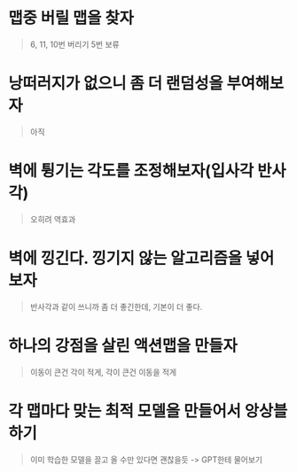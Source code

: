 # 맵중 버릴 맵을 찾자
> 6, 11, 10번 버리기
> 5번 보류
# 낭떠러지가 없으니 좀 더 랜덤성을 부여해보자
> 아직
# 벽에 튕기는 각도를 조정해보자(입사각 반사각)
> 오히려 역효과
# 벽에 낑긴다. 낑기지 않는 알고리즘을 넣어보자
> 반사각과 같이 쓰니까 좀 더 좋긴한데, 기본이 더 좋다.
# 하나의 강점을 살린 액션맵을 만들자 
> 이동이 큰건 각이 적게, 각이 큰건 이동을 적게
# 각 맵마다 맞는 최적 모델을 만들어서 앙상블 하기 
> 이미 학습한 모델을 끌고 올 수만 있다면 괜찮을듯 -> GPT한테 물어보기
